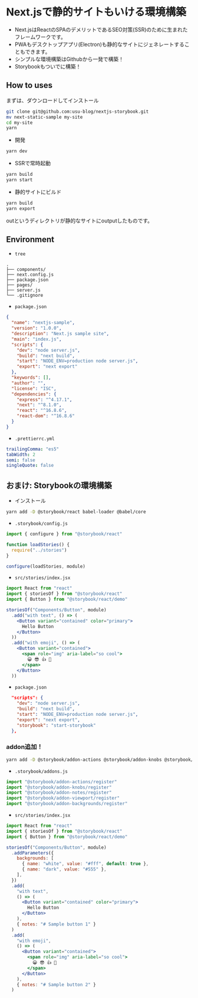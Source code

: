 # Next.jsで静的サイトもいける環境構築

- Next.jsはReactのSPAのデメリットであるSEO対策(SSR)のために生まれたフレームワークです。
- PWAもデスクトップアプリ(Electron)も静的なサイトにジェネレートすることもできます。
- シンプルな環境構築はGithubから一発で構築！
- Storybookもついでに構築！

## How to uses

まずは、ダウンロードしてインストール

```bash
git clone git@github.com:usu-blog/nextjs-storybook.git
mv next-static-sample my-site
cd my-site
yarn
```

- 開発

```bash
yarn dev
```

- SSRで常時起動

```bash
yarn build
yarn start
```

- 静的サイトにビルド

```bash
yarn build
yarn export
```

outというディレクトリが静的なサイトにoutputしたものです。

## Environment

- `tree`

```
.
├── components/
├── next.config.js
├── package.json
├── pages/
├── server.js
└── .gitignore
```

- `package.json`

```json
{
  "name": "nextjs-sample",
  "version": "1.0.0",
  "description": "Next.js sample site",
  "main": "index.js",
  "scripts": {
    "dev": "node server.js",
    "build": "next build",
    "start": "NODE_ENV=production node server.js",
    "export": "next export"
  },
  "keywords": [],
  "author": "",
  "license": "ISC",
  "dependencies": {
    "express": "^4.17.1",
    "next": "^8.1.0",
    "react": "^16.8.6",
    "react-dom": "^16.8.6"
  }
}
```

- `.prettierrc.yml`

```yml
trailingComma: "es5"
tabWidth: 2
semi: false
singleQuote: false
```

## おまけ: Storybookの環境構築

- インストール

```bash
yarn add -D @storybook/react babel-loader @babel/core
```

- `.storybook/config.js`

```js
import { configure } from "@storybook/react"

function loadStories() {
  require("../stories")
}

configure(loadStories, module)
```

- `src/stories/index.jsx`

```jsx
import React from "react"
import { storiesOf } from "@storybook/react"
import { Button } from "@storybook/react/demo"

storiesOf("Components/Button", module)
  .add("with text", () => (
    <Button variant="contained" color="primary">
      Hello Button
    </Button>
  ))
  .add("with emoji", () => (
    <Button variant="contained">
      <span role="img" aria-label="so cool">
        😀 😎 👍 💯
      </span>
    </Button>
  ))
```

- `package.json`

```json
  "scripts": {
    "dev": "node server.js",
    "build": "next build",
    "start": "NODE_ENV=production node server.js",
    "export": "next export",
    "storybook": "start-storybook"
  },
```

### addon追加！

```bash
yarn add -D @storybook/addon-actions @storybook/addon-knobs @storybook/addon-notes @storybook/addon-viewport @storybook/addon-backgrounds
```

- `.storybook/addons.js`

```js
import "@storybook/addon-actions/register"
import "@storybook/addon-knobs/register"
import "@storybook/addon-notes/register"
import "@storybook/addon-viewport/register"
import "@storybook/addon-backgrounds/register"
```

- `src/stories/index.jsx`

```jsx
import React from "react"
import { storiesOf } from "@storybook/react"
import { Button } from "@storybook/react/demo"

storiesOf("Components/Button", module)
  .addParameters({
    backgrounds: [
      { name: "white", value: "#fff", default: true },
      { name: "dark", value: "#555" },
    ],
  })
  .add(
    "with text",
    () => (
      <Button variant="contained" color="primary">
        Hello Button
      </Button>
    ),
    { notes: "# Sample button 1" }
  )
  .add(
    "with emoji",
    () => (
      <Button variant="contained">
        <span role="img" aria-label="so cool">
          😀 😎 👍 💯
        </span>
      </Button>
    ),
    { notes: "# Sample button 2" }
  )
```
